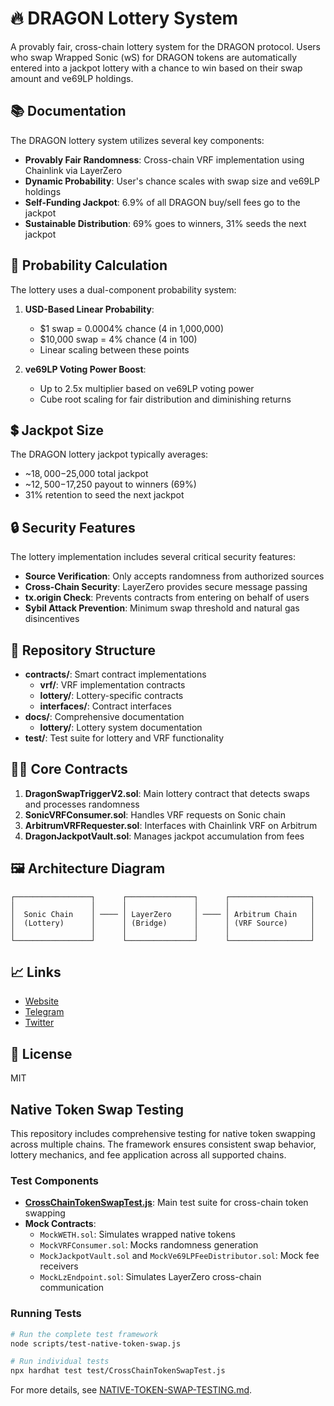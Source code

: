 # 🔥 DRAGON Lottery System

A provably fair, cross-chain lottery system for the DRAGON protocol. Users who swap Wrapped Sonic (wS) for DRAGON tokens are automatically entered into a jackpot lottery with a chance to win based on their swap amount and ve69LP holdings.

## 📚 Documentation

The DRAGON lottery system utilizes several key components:

- **Provably Fair Randomness**: Cross-chain VRF implementation using Chainlink via LayerZero
- **Dynamic Probability**: User's chance scales with swap size and ve69LP holdings
- **Self-Funding Jackpot**: 6.9% of all DRAGON buy/sell fees go to the jackpot
- **Sustainable Distribution**: 69% goes to winners, 31% seeds the next jackpot

## 🧮 Probability Calculation

The lottery uses a dual-component probability system:

1. **USD-Based Linear Probability**:
   - $1 swap = 0.0004% chance (4 in 1,000,000)
   - $10,000 swap = 4% chance (4 in 100)
   - Linear scaling between these points

2. **ve69LP Voting Power Boost**:
   - Up to 2.5x multiplier based on ve69LP voting power
   - Cube root scaling for fair distribution and diminishing returns

## 💲 Jackpot Size

The DRAGON lottery jackpot typically averages:
- ~$18,000-$25,000 total jackpot
- ~$12,500-$17,250 payout to winners (69%)
- 31% retention to seed the next jackpot

## 🔒 Security Features

The lottery implementation includes several critical security features:

- **Source Verification**: Only accepts randomness from authorized sources
- **Cross-Chain Security**: LayerZero provides secure message passing
- **tx.origin Check**: Prevents contracts from entering on behalf of users
- **Sybil Attack Prevention**: Minimum swap threshold and natural gas disincentives

## 📂 Repository Structure

- **contracts/**: Smart contract implementations
  - **vrf/**: VRF implementation contracts
  - **lottery/**: Lottery-specific contracts
  - **interfaces/**: Contract interfaces
- **docs/**: Comprehensive documentation
  - **lottery/**: Lottery system documentation
- **test/**: Test suite for lottery and VRF functionality

## 👨‍💻 Core Contracts

1. **DragonSwapTriggerV2.sol**: Main lottery contract that detects swaps and processes randomness
2. **SonicVRFConsumer.sol**: Handles VRF requests on Sonic chain
3. **ArbitrumVRFRequester.sol**: Interfaces with Chainlink VRF on Arbitrum
4. **DragonJackpotVault.sol**: Manages jackpot accumulation from fees

## 🖼️ Architecture Diagram

```
┌─────────────────┐      ┌───────────────┐      ┌──────────────────┐
│                 │      │               │      │                  │
│  Sonic Chain    │ ──── │ LayerZero     │ ──── │ Arbitrum Chain   │
│  (Lottery)      │      │ (Bridge)      │      │ (VRF Source)     │
│                 │      │               │      │                  │
└─────────────────┘      └───────────────┘      └──────────────────┘
```

## 📈 Links

- [Website](https://sonicreddragon.io)
- [Telegram](https://t.me/sonicreddragon)
- [Twitter](https://x.com/sonicreddragon)

## 📜 License

MIT

## Native Token Swap Testing

This repository includes comprehensive testing for native token swapping across multiple chains. The framework ensures consistent swap behavior, lottery mechanics, and fee application across all supported chains.

### Test Components

- **[CrossChainTokenSwapTest.js](test/CrossChainTokenSwapTest.js)**: Main test suite for cross-chain token swapping
- **Mock Contracts**:
  - `MockWETH.sol`: Simulates wrapped native tokens
  - `MockVRFConsumer.sol`: Mocks randomness generation
  - `MockJackpotVault.sol` and `MockVe69LPFeeDistributor.sol`: Mock fee receivers
  - `MockLzEndpoint.sol`: Simulates LayerZero cross-chain communication

### Running Tests

```bash
# Run the complete test framework
node scripts/test-native-token-swap.js

# Run individual tests
npx hardhat test test/CrossChainTokenSwapTest.js
```

For more details, see [NATIVE-TOKEN-SWAP-TESTING.md](docs/NATIVE-TOKEN-SWAP-TESTING.md). 